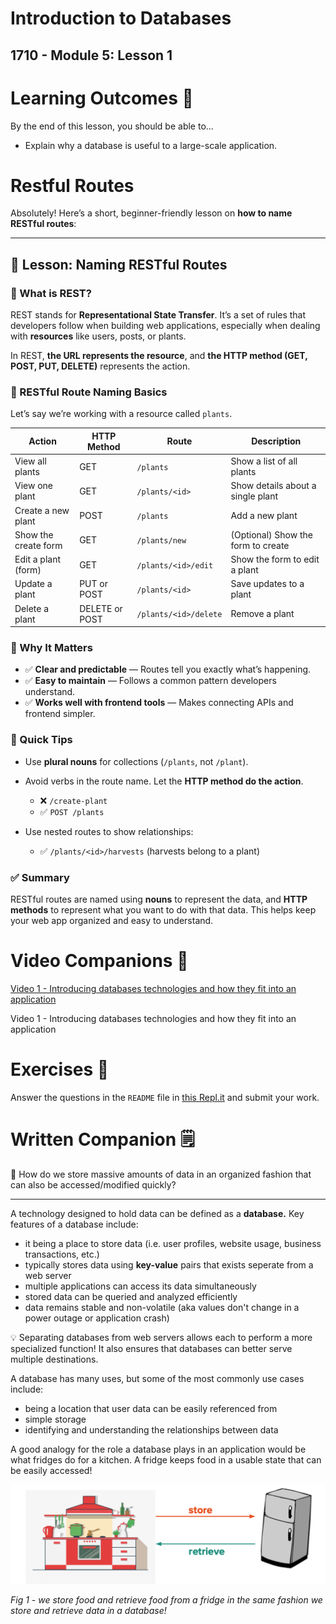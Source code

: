 # Introduction to Databases

## 1710 - Module 5: Lesson 1

# Learning Outcomes 💫

By the end of this lesson, you should be able to...

- Explain why a database is useful to a large-scale application.

# Restful Routes

Absolutely! Here’s a short, beginner-friendly lesson on **how to name RESTful routes**:

---

## 🧭 Lesson: Naming RESTful Routes

### 📌 What is REST?

REST stands for **Representational State Transfer**. It’s a set of rules that developers follow when building web applications, especially when dealing with **resources** like users, posts, or plants.

In REST, **the URL represents the resource**, and **the HTTP method (GET, POST, PUT, DELETE)** represents the action.

### 🌱 RESTful Route Naming Basics

Let’s say we’re working with a resource called `plants`.

| Action               | HTTP Method    | Route                 | Description                        |
| -------------------- | -------------- | --------------------- | ---------------------------------- |
| View all plants      | GET            | `/plants`             | Show a list of all plants          |
| View one plant       | GET            | `/plants/<id>`        | Show details about a single plant  |
| Create a new plant   | POST           | `/plants`             | Add a new plant                    |
| Show the create form | GET            | `/plants/new`         | (Optional) Show the form to create |
| Edit a plant (form)  | GET            | `/plants/<id>/edit`   | Show the form to edit a plant      |
| Update a plant       | PUT or POST    | `/plants/<id>`        | Save updates to a plant            |
| Delete a plant       | DELETE or POST | `/plants/<id>/delete` | Remove a plant                     |

### 🔧 Why It Matters

* ✅ **Clear and predictable** — Routes tell you exactly what’s happening.
* ✅ **Easy to maintain** — Follows a common pattern developers understand.
* ✅ **Works well with frontend tools** — Makes connecting APIs and frontend simpler.

### 🧠 Quick Tips

* Use **plural nouns** for collections (`/plants`, not `/plant`).
* Avoid verbs in the route name. Let the **HTTP method do the action**.

  * ❌ `/create-plant`
  * ✅ `POST /plants`
* Use nested routes to show relationships:

  * ✅ `/plants/<id>/harvests` (harvests belong to a plant)

### ✅ Summary

RESTful routes are named using **nouns** to represent the data, and **HTTP methods** to represent what you want to do with that data. This helps keep your web app organized and easy to understand.

# Video Companions 🎥

<!-- [Video 1 - Introducing databases technologies and how they fit into an application](https://file.notion.so/f/f/6004cc36-d69e-461f-a1c5-8e5078ac8f6b/9ad0641a-4b88-4a68-8b15-ec119e08c204/RPReplay_Final1611090729.mp4?table=block&id=f428d7aa-f9d2-4414-992b-72fe01c2fa86&spaceId=6004cc36-d69e-461f-a1c5-8e5078ac8f6b&expirationTimestamp=1728064800000&signature=kJMjO2CCkbc2GBhuTP0nk2zPx-swKaAcvg00lPB1M2s&downloadName=RPReplay_Final1611090729.mp4) -->

[Video 1 - Introducing databases technologies and how they fit into an application](https://youtu.be/2K8eT3VfnuA)

Video 1 - Introducing databases technologies and how they fit into an application

# Exercises 💪

Answer the questions in the `README` file in [](https://repl.it/team/WEB11/Module-51Introduction-to-Databases)[this Repl.it](https://repl.it/team/WebArchitecture/Module-51Introduction-to-Databases) and submit your work.

# Written Companion 🗒

<aside>
🤔 How do we store massive amounts of data in an organized fashion that can also be accessed/modified quickly?

</aside>

---

A technology designed to hold data can be defined as a **database.** Key features of a database include:

- it being a place to store data (i.e. user profiles, website usage, business transactions, etc.)
- typically stores data using **key-value** pairs that exists seperate from a web server
- multiple applications can access its data simultaneously
- stored data can be queried and analyzed efficiently
- data remains stable and non-volatile (aka values don't change in a power outage or application crash)

<aside>
💡 Separating databases from web servers allows each to perform a more specialized function! It also ensures that databases can better serve multiple destinations.

</aside>

A database has many uses, but some of the most commonly use cases include:

- being a location that user data can be easily referenced from
- simple storage
- identifying and understanding the relationships between data

A good analogy for the role a database plays in an application would be what fridges do for a kitchen. A fridge keeps food in a usable state that can be easily accessed!

![untitled.png](Untitled.png)

*Fig 1 - we store food and retrieve food from a fridge in the same fashion we store and retrieve data in a database!*
